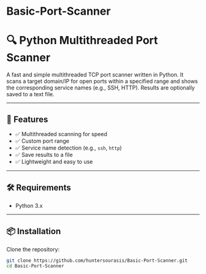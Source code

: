 # Basic-Port-Scanner

# 🔍 Python Multithreaded Port Scanner

A fast and simple multithreaded TCP port scanner written in Python. It scans a target domain/IP for open ports within a specified range and shows the corresponding service names (e.g., SSH, HTTP). Results are optionally saved to a text file.

---

## 🚀 Features

- ✅ Multithreaded scanning for speed
- ✅ Custom port range
- ✅ Service name detection (e.g., `ssh`, `http`)
- ✅ Save results to a file
- ✅ Lightweight and easy to use

---

## 🛠️ Requirements

- Python 3.x

---

## 📦 Installation

Clone the repository:

```bash
git clone https://github.com/huntersourasis/Basic-Port-Scanner.git
cd Basic-Port-Scanner
